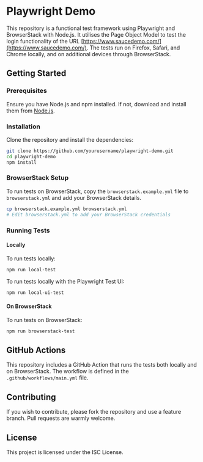# Playwright Demo

This repository is a functional test framework using Playwright and BrowserStack with Node.js. It utilises the Page Object Model to test the login functionality of the URL [https://www.saucedemo.com/](https://www.saucedemo.com/). The tests run on Firefox, Safari, and Chrome locally, and on additional devices through BrowserStack.

## Getting Started

### Prerequisites

Ensure you have Node.js and npm installed. If not, download and install them from [Node.js](https://nodejs.org/).

### Installation

Clone the repository and install the dependencies:

````bash
git clone https://github.com/yourusername/playwright-demo.git
cd playwright-demo
npm install
````

### BrowserStack Setup

To run tests on BrowserStack, copy the `browserstack.example.yml` file to `browserstack.yml` and add your BrowserStack details.

````bash
cp browserstack.example.yml browserstack.yml
# Edit browserstack.yml to add your BrowserStack credentials
````

### Running Tests

#### Locally

To run tests locally:

````bash
npm run local-test
````

To run tests locally with the Playwright Test UI:

````bash
npm run local-ui-test
````

#### On BrowserStack

To run tests on BrowserStack:

````bash
npm run browserstack-test
````

## GitHub Actions

This repository includes a GitHub Action that runs the tests both locally and on BrowserStack. The workflow is defined in the `.github/workflows/main.yml` file.

## Contributing

If you wish to contribute, please fork the repository and use a feature branch. Pull requests are warmly welcome.

## License

This project is licensed under the ISC License.

